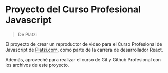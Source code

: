 # Proyecto del Curso Profesional Javascript

> De Platzi

El proyecto de crear un reproductor de video para el Curso Profesional de Javascript de [Platzi.com](http://platzi.com "Platzi.com"), como parte de la carrera de desarrollador React.

Además, aproveché para realizar el curso de Git y Github Profesional con los archivos de este proyecto.
